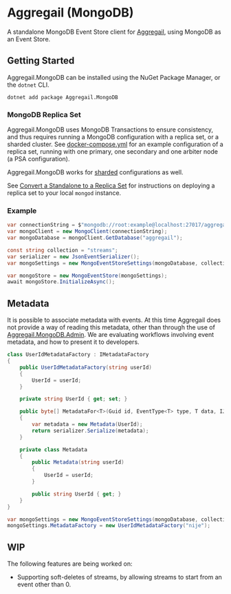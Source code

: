 # Aggregail (MongoDB)

A standalone MongoDB Event Store client for [Aggregail](../README.md), using MongoDB as an Event Store.

## Getting Started

Aggregail.MongoDB can be installed using the NuGet Package Manager, or the `dotnet` CLI.
```
dotnet add package Aggregail.MongoDB
```

### MongoDB Replica Set

Aggregail.MongoDB uses MongoDB Transactions to ensure consistency, and thus requires running a MongoDB configuration 
with a replica set, or a sharded cluster. See [docker-compose.yml](docker-compose.yml) for an example configuration 
of a replica set, running with one primary, one secondary and one arbiter node (a PSA configuration).

Aggregail.MongoDB works for [sharded](https://docs.mongodb.com/manual/sharding/) configurations as well.

See [Convert a Standalone to a Replica Set](https://docs.mongodb.com/manual/tutorial/convert-standalone-to-replica-set/) 
for instructions on deploying a replica set to your local `mongod` instance.

### Example

```c#
var connectionString = $"mongodb://root:example@localhost:27017/aggregail?authSource=admin&replicaSet=rs0";
var mongoClient = new MongoClient(connectionString);
var mongoDatabase = mongoClient.GetDatabase("aggregail");

const string collection = "streams";
var serializer = new JsonEventSerializer();
var mongoSettings = new MongoEventStoreSettings(mongoDatabase, collection, serializer);

var mongoStore = new MongoEventStore(mongoSettings);
await mongoStore.InitializeAsync();
```

## Metadata

It is possible to associate metadata with events. At this time Aggregail does not provide a way of reading 
this metadata, other than through the use of [Aggregail.MongoDB.Admin](../Aggregail.MongoDB.Admin). We are 
evaluating workflows involving event metadata, and how to present it to developers.

```c#
class UserIdMetadataFactory : IMetadataFactory
{
    public UserIdMetadataFactory(string userId)
    {
        UserId = userId;
    }

    private string UserId { get; set; }

    public byte[] MetadataFor<T>(Guid id, EventType<T> type, T data, IJsonEventSerializer serializer)
    {
        var metadata = new Metadata(UserId);
        return serializer.Serialize(metadata);
    }

    private class Metadata
    {
        public Metadata(string userId)
        {
            UserId = userId;
        }

        public string UserId { get; }
    }
}

var mongoSettings = new MongoEventStoreSettings(mongoDatabase, collection, serializer);
mongoSettings.MetadataFactory = new UserIdMetadataFactory("nije");
```

## WIP

The following features are being worked on:

 - Supporting soft-deletes of streams, by allowing streams to start from an event other than 0.